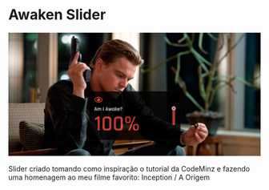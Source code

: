 # Awaken Slider

![project-image](project-image.jpg)

Slider criado tomando como inspiração o tutorial da CodeMinz e fazendo uma homenagem ao meu filme favorito: Inception / A Origem
